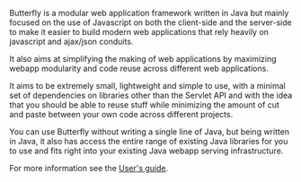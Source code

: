 Butterfly is a modular web application framework written in Java but mainly focused on the use of Javascript on both the client-side and the server-side to make it easier to build modern web applications that rely heavily on javascript and ajax/json conduits.

It also aims at simplifying the making of web applications by maximizing webapp modularity and code reuse across different web applications.

It aims to be extremely small, lightweight and simple to use, with a minimal set of dependencies on libraries other than the Servlet API and with the idea that you should be able to reuse stuff while minimizing the amount of cut and paste between your own code across different projects.

You can use Butterfly without writing a single line of Java, but being written in Java, it also has access the entire range of existing Java libraries for you to use and fits right into your existing Java webapp serving infrastructure.

For more information see the [User's guide](http://code.google.com/p/simile-butterfly/wiki/UserGuide).